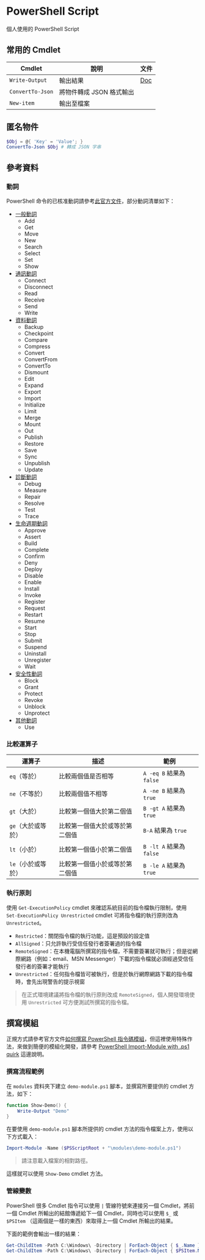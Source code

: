 # PowerShell Script

個人使用的 PowerShell Script

## 常用的 Cmdlet

| Cmdlet            | 說明                   | 文件  |
| ----------------- | --------------------- | ----- |
| `Write-Output`    | 輸出結果               | [Doc](https://docs.microsoft.com/zh-tw/powershell/module/microsoft.powershell.utility/write-output) |
| `ConvertTo-Json`  | 將物件轉成 JSON 格式輸出 | |
| `New-item`        | 輸出至檔案              | |

## 匿名物件

```ps1
$Obj = @{ 'Key' = 'Value'; }
ConvertTo-Json $Obj # 轉成 JSON 字串
```

## 參考資料

### 動詞

PowerShell 命令的已核准動詞請參考[此官方文件](https://docs.microsoft.com/zh-tw/powershell/scripting/developer/cmdlet/approved-verbs-for-windows-powershell-commands)，部分動詞清單如下：

- [一般動詞](https://docs.microsoft.com/zh-tw/powershell/scripting/developer/cmdlet/approved-verbs-for-windows-powershell-commands#common-verbs)
  - Add
  - Get
  - Move
  - New
  - Search
  - Select
  - Set
  - Show
- [通訊動詞](https://docs.microsoft.com/zh-tw/powershell/scripting/developer/cmdlet/approved-verbs-for-windows-powershell-commands#communications-verbs)
  - Connect
  - Disconnect
  - Read
  - Receive
  - Send
  - Write
- [資料動詞](https://docs.microsoft.com/zh-tw/powershell/scripting/developer/cmdlet/approved-verbs-for-windows-powershell-commands#data-verbs)
  - Backup
  - Checkpoint
  - Compare
  - Compress
  - Convert
  - ConvertFrom
  - ConvertTo
  - Dismount
  - Edit
  - Expand
  - Export
  - Import
  - Initialize
  - Limit
  - Merge
  - Mount
  - Out
  - Publish
  - Restore
  - Save
  - Sync
  - Unpublish
  - Update
- [診斷動詞](https://docs.microsoft.com/zh-tw/powershell/scripting/developer/cmdlet/approved-verbs-for-windows-powershell-commands#diagnostic-verbs)
  - Debug
  - Measure
  - Repair
  - Resolve
  - Test
  - Trace
- [生命週期動詞](https://docs.microsoft.com/zh-tw/powershell/scripting/developer/cmdlet/approved-verbs-for-windows-powershell-commands#lifecycle-verbs)
  - Approve
  - Assert
  - Build
  - Complete
  - Confirm
  - Deny
  - Deploy
  - Disable
  - Enable
  - Install
  - Invoke
  - Register
  - Request
  - Restart
  - Resume
  - Start
  - Stop
  - Submit
  - Suspend
  - Uninstall
  - Unregister
  - Wait
- [安全性動詞](https://docs.microsoft.com/zh-tw/powershell/scripting/developer/cmdlet/approved-verbs-for-windows-powershell-commands#security-verbs)
  - Block
  - Grant
  - Protect
  - Revoke
  - Unblock
  - Unprotect
- [其他動詞](https://docs.microsoft.com/zh-tw/powershell/scripting/developer/cmdlet/approved-verbs-for-windows-powershell-commands#other-verbs)
  - Use

### 比較運算子

| 運算子            | 描述                      | 範例                     |
| ---------------- | ------------------------- | ----------------------- |
| `eq`（等於）      | 比較兩個值是否相等           | `A -eq B` 結果為 `false` |
| `ne`（不等於）    | 比較兩個值不相等             | `A -ne B` 結果為 `true`  |
| `gt`（大於）      | 比較第一個值大於第二個值      | `B -gt A` 結果為 `true`  |
| `ge`（大於或等於） | 比較第一個值大於或等於第二個值 | `B-A` 結果為 `true`      |
| `lt`（小於）      | 比較第一個值小於第二個值      | `B -lt A` 結果為 `false` |
| `le`（小於或等於） | 比較第一個值小於或等於第二個值 | `B -le A` 結果為 `true`  |

### 執行原則

使用 `Get-ExecutionPolicy` cmdlet 來確認系統目前的指令檔執行限制，使用 `Set-ExecutionPolicy Unrestricted` cmdlet 可將指令檔的執行原則改為 `Unrestricted`。

- `Restricted`：關閉指令檔的執行功能，這是預設的設定值
- `AllSigned`：只允許執行受信任發行者簽署過的指令檔
- `RemoteSigned`：在本機電腦所撰寫的指令檔，不需要簽署就可執行；但是從網際網路（例如：email、MSN Messenger）下載的指令檔就必須經過受信任發行者的簽署才能執行
- `Unrestricted`：任何指令檔皆可被執行，但是於執行網際網路下載的指令檔時，會先出現警告的提示視窗

>在正式環境建議將指令檔的執行原則改成 `RemoteSigned`，個人開發環境使用 `Unrestricted` 可方便測試所撰寫的指令檔。

## 撰寫模組

正規方式請參考官方文件[如何撰寫 PowerShell 指令碼模組](https://docs.microsoft.com/zh-tw/powershell/scripting/developer/module/how-to-write-a-powershell-script-module)，但這裡使用特殊作法，來做到簡便的模組化開發，請參考 [PowerShell Import-Module with .ps1 quirk](https://gist.github.com/magnetikonline/2cdbfe45258c0cc3cf1530548baf30a7) 這邊說明。

### 撰寫流程範例

在 `modules` 資料夾下建立 `demo-module.ps1` 腳本，並撰寫所要提供的 cmdlet 方法，如下：

```ps1
function Show-Demo() {
    Write-Output "Demo"
}
```

在要使用 `demo-module.ps1` 腳本所提供的 cmdlet 方法的指令檔案上方，使用以下方式載入：

```ps1
Import-Module -Name ($PSScriptRoot + "\modules\demo-module.ps1")
```

>請注意載入檔案的相對路徑。

這樣就可以使用 `Show-Demo` cmdlet 方法。

### 管線變數

PowerShell 很多 Cmdlet 指令可以使用 `|` 管線符號來連接另一個 Cmdlet，將前一個 Cmdlet 所輸出的結館傳遞給下一個 Cmdlet，同時也可以使用 `$_` 或 `$PSItem` （這兩個是一樣的東西）來取得上一個 Cmdlet 所輸出的結果。

下面的範例會輸出一樣的結果：

```ps1
Get-ChildItem -Path C:\Windows\ -Directory | ForEach-Object { $_.Name }
Get-ChildItem -Path C:\Windows\ -Directory | ForEach-Object { $PSItem.Name }
```

